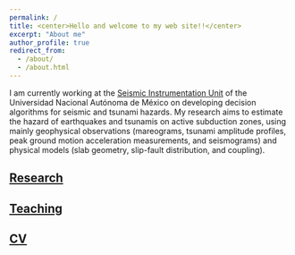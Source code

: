 ```yaml
---
permalink: /
title: <center>Hello and welcome to my web site!!</center>
excerpt: "About me"
author_profile: true
redirect_from: 
  - /about/
  - /about.html
---
```


I am currently working at the [Seismic Instrumentation Unit](http://www.uis.unam.mx/) of the Universidad Nacional Autónoma de México on developing decision algorithms for seismic and tsunami hazards. My research aims to estimate the hazard of earthquakes and tsunamis on active subduction zones, using mainly geophysical observations (mareograms, tsunami amplitude profiles, peak ground motion acceleration measurements, and seismograms) and physical models (slab geometry, slip-fault distribution, and coupling). 

## [Research](research)

## [Teaching](teaching)

## [CV](cv)


<!--
git commit -am "add change to ________" && git push
-->

<!--
git add _pages/about.md && git commit -m "add change to _pages/about" && git push
-->
